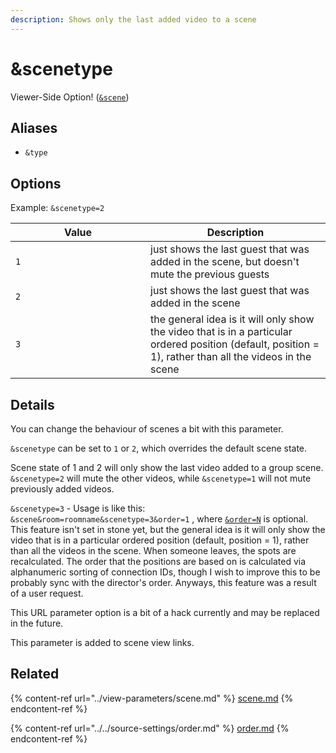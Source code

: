 ```yaml
---
description: Shows only the last added video to a scene
---
```


# \&scenetype

Viewer-Side Option! ([`&scene`](../view-parameters/scene.md))

## Aliases

* `&type`

## Options

Example: `&scenetype=2`

<table><thead><tr><th width="200">Value</th><th>Description</th></tr></thead><tbody><tr><td><code>1</code></td><td>just shows the last guest that was added in the scene, but doesn't mute the previous guests</td></tr><tr><td><code>2</code></td><td>just shows the last guest that was added in the scene</td></tr><tr><td><code>3</code></td><td>the general idea is it will only show the video that is in a particular ordered position (default, position = 1), rather than all the videos in the scene</td></tr></tbody></table>

## Details

You can change the behaviour of scenes a bit with this parameter.

`&scenetype` can be set to `1` or `2`, which overrides the default scene state.

Scene state of 1 and 2 will only show the last video added to a group scene. `&scenetype=2` will mute the other videos, while `&scenetype=1` will not mute previously added videos.

`&scenetype=3` - Usage is like this: `&scene&room=roomname&scenetype=3&order=1` , where [`&order=N`](../../source-settings/order.md) is optional. This feature isn't set in stone yet, but the general idea is it will only show the video that is in a particular ordered position (default, position = 1), rather than all the videos in the scene. When someone leaves, the spots are recalculated. The order that the positions are based on is calculated via alphanumeric sorting of connection IDs, though I wish to improve this to be probably sync with the director's order. Anyways, this feature was a result of a user request.

This URL parameter option is a bit of a hack currently and may be replaced in the future.

This parameter is added to scene view links.

## Related

{% content-ref url="../view-parameters/scene.md" %}
[scene.md](../view-parameters/scene.md)
{% endcontent-ref %}

{% content-ref url="../../source-settings/order.md" %}
[order.md](../../source-settings/order.md)
{% endcontent-ref %}
